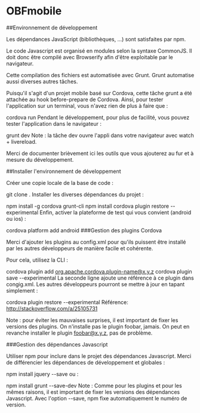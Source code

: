 # OBFmobile

##Environnement de développement

Les dépendances JavaScript (bibliothèques, ...) sont satisfaites par npm.

Le code Javascript est organisé en modules selon la syntaxe CommonJS. Il doit donc être compilé avec Browserify afin d'être exploitable par le navigateur.

Cette compilation des fichiers est automatisée avec Grunt. Grunt automatise aussi diverses autres tâches.

Puisqu'il s'agit d'un projet mobile basé sur Cordova, cette tâche grunt a été attachée au hook before-prepare de Cordova. Ainsi, pour tester l'application sur un terminal, vous n'avez rien de plus à faire que :

cordova run <platform>
Pendant le développement, pour plus de facilité, vous pouvez tester l'application dans le navigateur :

grunt dev
Note : la tâche dev ouvre l'appli dans votre navigateur avec watch + livereload.

Merci de documenter brièvement ici les outils que vous ajouterez au fur et à mesure du développement.

##Installer l'environnement de développement

Créer une copie locale de la base de code :

git clone <depot> .
Installer les diverses dépendances du projet :

npm install -g cordova grunt-cli
npm install
cordova plugin restore --experimental
Enfin, activer la plateforme de test qui vous convient (android ou ios) :

cordova platform add android
###Gestion des plugins Cordova

Merci d'ajouter les plugins au config.xml pour qu'ils puissent être installé par les autres développeurs de manière facile et cohérente.

Pour cela, utilisez la CLI :

cordova plugin add org.apache.cordova.plugin-name@x.y.z
cordova plugin save --experimental
La seconde ligne ajoute une référence à ce plugin dans congig.xml. Les autres développeurs pourront se mettre à jour en tapant simplement :

cordova plugin restore --experimental
Référence: http://stackoverflow.com/a/25105731

Note : pour éviter les mauvaises surprises, il est important de fixer les versions des plugins. On n'installe pas le plugin foobar, jamais. On peut en revanche installer le plugin foobar@x.y.z, pas de problème.

###Gestion des dépendances Javascript

Utiliser npm pour inclure dans le projet des dépendances Javascript. Merci de différencier les dépendances de développement et globales :

npm install jquery --save
ou :

npm install grunt --save-dev
Note : Comme pour les plugins et pour les mêmes raisons, il est important de fixer les versions des dépendances Javascript. Avec l'option --save, npm fixe automatiquement le numéro de version.
